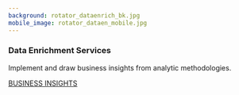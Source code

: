 ```yaml
---
background: rotator_dataenrich_bk.jpg
mobile_image: rotator_dataen_mobile.jpg
---
```


### Data Enrichment Services

Implement and draw business insights from analytic methodologies.

<div class="action"><a href='/solutions/data-enrichment-services.html' class="btn btn-lg btn-primary">BUSINESS INSIGHTS</a></div>